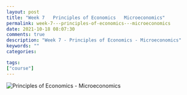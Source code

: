 ```yaml
---
layout: post
title: "Week 7   Principles of Economics   Microeconomics"
permalink: week-7---principles-of-economics---microeconomics
date: 2021-10-18 08:07:30
comments: true
description: "Week 7 - Principles of Economics - Microeconomics"
keywords: ""
categories:

tags:
["course"]
---
```

![Principles of Economics - Microeconomics](/images/microeconomics-course.png)
